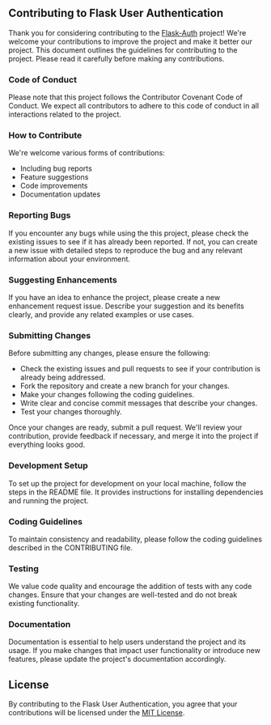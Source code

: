## Contributing to Flask User Authentication

Thank you for considering contributing to the [Flask-Auth](https://github.com/anuraagnagar/flask-user-authentication) project! We're welcome your contributions to improve the project and make it better our project. This document outlines the guidelines for contributing to the project. Please read it carefully before making any contributions.

### Code of Conduct

Please note that this project follows the Contributor Covenant Code of Conduct. We expect all contributors to adhere to this code of conduct in all interactions related to the project.

### How to Contribute

We're welcome various forms of contributions:

- Including bug reports
- Feature suggestions
- Code improvements
- Documentation updates

### Reporting Bugs

If you encounter any bugs while using the this project, please check the existing issues to see if it has already been reported. If not, you can create a new issue with detailed steps to reproduce the bug and any relevant information about your environment.

### Suggesting Enhancements

If you have an idea to enhance the project, please create a new enhancement request issue. Describe your suggestion and its benefits clearly, and provide any related examples or use cases.

### Submitting Changes

Before submitting any changes, please ensure the following:

- Check the existing issues and pull requests to see if your contribution is already being addressed.
- Fork the repository and create a new branch for your changes.
- Make your changes following the coding guidelines.
- Write clear and concise commit messages that describe your changes.
- Test your changes thoroughly.

Once your changes are ready, submit a pull request. We'll review your contribution, provide feedback if necessary, and merge it into the project if everything looks good.

### Development Setup

To set up the project for development on your local machine, follow the steps in the README file. It provides instructions for installing dependencies and running the project.

### Coding Guidelines

To maintain consistency and readability, please follow the coding guidelines described in the CONTRIBUTING file.

### Testing

We value code quality and encourage the addition of tests with any code changes. Ensure that your changes are well-tested and do not break existing functionality.

### Documentation

Documentation is essential to help users understand the project and its usage. If you make changes that impact user functionality or introduce new features, please update the project's documentation accordingly.

## License

By contributing to the Flask User Authentication, you agree that your contributions will be licensed under the [MIT License](https://github.com/anuraagnagar/flask-user-authentication/blob/main/LICENSE).
